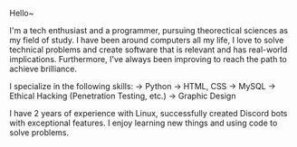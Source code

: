 Hello~

I'm a tech enthusiast and a programmer, pursuing theorectical sciences as my field of study. I have been around computers all my life, I love to solve technical problems and create software that is relevant and has real-world implications. Furthermore, I've always been improving to reach the path to achieve brilliance. 

I specialize in the following skills:
→ Python 
→ HTML, CSS
→ MySQL
→ Ethical Hacking (Penetration Testing, etc.)
→ Graphic Design

I have 2 years of experience with Linux, successfully created Discord bots with exceptional features. I enjoy learning new things and using code to solve problems.

<!--
**molecule47/molecule47** is a ✨ _special_ ✨ repository because its `README.md` (this file) appears on your GitHub profile.

Here are some ideas to get you started:

- 🔭 I’m currently working on ...
- 🌱 I’m currently learning ...
- 👯 I’m looking to collaborate on ...
- 🤔 I’m looking for help with ...
- 💬 Ask me about ...
- 📫 How to reach me: ...
- 😄 Pronouns: ...
- ⚡ Fun fact: ...
-->
